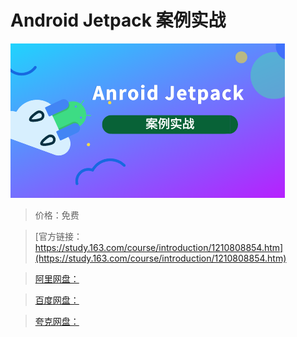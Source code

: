 # Android Jetpack 案例实战

![img](../../../assets/study163/free/3b5fff3af5e142418f4d17fe75ebbfee.png)

> 价格：免费

> [官方链接：https://study.163.com/course/introduction/1210808854.htm](https://study.163.com/course/introduction/1210808854.htm)

> [阿里网盘：]()

> [百度网盘：]()

> [夸克网盘：]()
